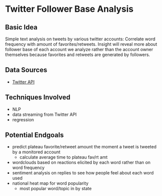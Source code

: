 # Twitter Follower Base Analysis

## Basic Idea
Simple text analysis on tweets by various twitter accounts: Correlate word frequency with amount of favorites/retweets. Insight will reveal more about follower base of each account we analyze rather than the account owner themselves because favorites and retweets are generated by followers.

## Data Sources
- [Twitter API](https://dev.twitter.com/rest/public)

## Techniques Involved
- NLP
- data streaming from Twitter API
- regression

## Potential Endgoals
- predict plateau favorite/retweet amount the moment a tweet is tweeted by a monitored account
	- calculate average time to plateau fav/rt amt
- wordclouds based on reactions elicited by each word rather than on word frequency
- sentiment analysis on replies to see how people feel about each word used
- national heat map for word popularity
	- most popular word/topic in by state